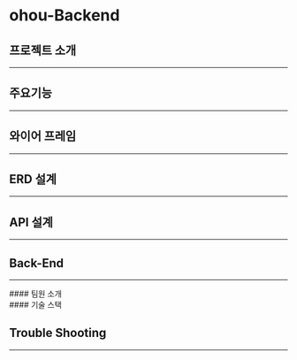 # ohou-Backend

## 프로젝트 소개
<hr>



## 주요기능
<hr>


## 와이어 프레임
<hr>


## ERD 설계
<hr>


## API 설계
<hr>


## Back-End 
<hr>
#### 팀원 소개
<br>
#### 기술 스택
<br>

## Trouble Shooting
<hr>
